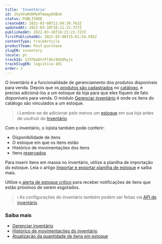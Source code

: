 ```yaml
---
title: 'Inventário'
id: 2XyUVa0UKMyHTmwqyA5Bx6
status: PUBLISHED
createdAt: 2022-03-08T12:49:39.763Z
updatedAt: 2022-03-10T16:21:22.727Z
publishedAt: 2022-03-10T16:21:22.727Z
firstPublishedAt: 2022-03-08T15:01:54.595Z
contentType: trackArticle
productTeam: Post-purchase
slugEN: inventory
locale: pt
trackId: 13TFDwDttPl9ki9OXQhyjx
trackSlugEN: logistica-101
order: 3
---
```


O inventário é a funcionalidade de gerenciamento dos produtos disponíveis para venda. Depois que os[ produtos são cadastrados](/pt/tutorial/campos-de-cadastro-de-produto--4dYXWIK3zyS8IceKkQseke) no [catálogo](/pt/tracks/catalogo-101--5AF0XfnjfWeopIFBgs3LIQ/3rA2tTpIoEXdv2nzC27zxR), é preciso adicioná-los a um estoque da loja para que eles fiquem de fato disponíveis para venda. O módulo [Gerenciar inventário](/pt/tutorial/gerenciar-itens-em-estoque--tutorials_139) é onde os itens do catálogo são vinculados a um estoque.

> ℹ️ Lembre-se de adicionar pelo menos um [estoque](/pt/tutorial/estoque--6oIxvsVDTtGpO7y6zwhGpb) em sua loja antes de usufruir do [Inventário](/pt/tutorial/gerenciar-itens-em-estoque--tutorials_139).

Com o inventário, o lojista também pode conferir:

* Disponibilidade de itens
* O estoque em que os itens estão
* Histórico de movimentações dos itens
* Itens [reservados](/pt/tutorial/como-a-reserva-funciona--tutorials_92)

Para inserir itens em massa no inventário, utilize a planilha de importação do estoque. Leia o artigo [Importar e exportar planilha de estoque](/pt/tutorial/importando-e-exportando-planilha-de-estoque--tutorials_2034) e saiba mais.

Utilize o[ alerta de estoque crítico](/pt/tutorial/configurar-o-alerta-de-estoque-critico--6FD0GHeQPCsKIMgkQ88SGu) para receber notificações de itens que estão próximos de serem esgotados.

> ℹ️ As configurações do inventário também podem ser feitas via  [API de inventário](https://developers.vtex.com/vtex-rest-api/reference/inventory).

### Saiba mais

* [Gerenciar inventário](/pt/tutorial/gerenciar-itens-em-estoque--tutorials_139)
* [Histórico de movimentações do inventário](/pt/tutorial/historico-de-movimentacoes-do-inventario--5AM7xbmMzmKSEQewakamc2)
* [Atualização da quantidade de itens em estoque](/pt/tutorial/atualizacao-da-quantidade-de-itens-em-estoque--2MDwYV1COA6YuoiY22AyGo)

